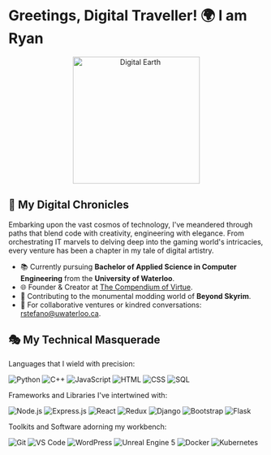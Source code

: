 # Greetings, Digital Traveller! 🌍 I am Ryan

<p align="center">
  <img width="250" src="https://media.giphy.com/media/SWoSkN6DxTszqIKEqv/giphy.gif" alt="Digital Earth">
</p>


## 🎨 My Digital Chronicles

Embarking upon the vast cosmos of technology, I've meandered through paths that blend code with creativity, engineering with elegance. From orchestrating IT marvels to delving deep into the gaming world's intricacies, every venture has been a chapter in my tale of digital artistry.

- 📚 Currently pursuing **Bachelor of Applied Science in Computer Engineering** from the **University of Waterloo**.
- 🌐 Founder & Creator at [The Compendium of Virtue](https://thecompendiumofvirtue.com).
- 🎲 Contributing to the monumental modding world of **Beyond Skyrim**.
- 📩 For collaborative ventures or kindred conversations: [rstefano@uwaterloo.ca](mailto:rstefano@uwaterloo.ca).

## 🎭 My Technical Masquerade

Languages that I wield with precision:

![Python](https://img.shields.io/badge/-Python-333333?style=flat&logo=python)
![C++](https://img.shields.io/badge/-C++-333333?style=flat&logo=cplusplus)
![JavaScript](https://img.shields.io/badge/-JavaScript-333333?style=flat&logo=javascript)
![HTML](https://img.shields.io/badge/-HTML-333333?style=flat&logo=html5)
![CSS](https://img.shields.io/badge/-CSS-333333?style=flat&logo=css3)
![SQL](https://img.shields.io/badge/-SQL-333333?style=flat&logo=sql)

Frameworks and Libraries I've intertwined with:

![Node.js](https://img.shields.io/badge/-Node.js-333333?style=flat&logo=node.js)
![Express.js](https://img.shields.io/badge/-Express.js-333333?style=flat&logo=express)
![React](https://img.shields.io/badge/-React-333333?style=flat&logo=react)
![Redux](https://img.shields.io/badge/-Redux-333333?style=flat&logo=redux)
![Django](https://img.shields.io/badge/-Django-333333?style=flat&logo=django)
![Bootstrap](https://img.shields.io/badge/-Bootstrap-333333?style=flat&logo=bootstrap)
![Flask](https://img.shields.io/badge/-Flask-333333?style=flat&logo=flask)

Toolkits and Software adorning my workbench:

![Git](https://img.shields.io/badge/-Git-333333?style=flat&logo=git)
![VS Code](https://img.shields.io/badge/-VSCode-333333?style=flat&logo=visualstudiocode)
![WordPress](https://img.shields.io/badge/-WordPress-333333?style=flat&logo=wordpress)
![Unreal Engine 5](https://img.shields.io/badge/-Unreal%20Engine%205-333333?style=flat&logo=unreal-engine)
![Docker](https://img.shields.io/badge/-Docker-333333?style=flat&logo=docker)
![Kubernetes](https://img.shields.io/badge/-Kubernetes-333333?style=flat&logo=kubernetes)

